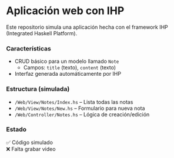 # Aplicación web con IHP

Este repositorio simula una aplicación hecha con el framework IHP (Integrated Haskell Platform).

### Características
- CRUD básico para un modelo llamado `Note`
  - Campos: `title` (texto), `content` (texto)
- Interfaz generada automáticamente por IHP

### Estructura (simulada)
- `/Web/View/Notes/Index.hs` – Lista todas las notas
- `/Web/View/Notes/New.hs` – Formulario para nueva nota
- `/Web/Controller/Notes.hs` – Lógica de creación/edición

### Estado
✅ Código simulado  
❌ Falta grabar video  
